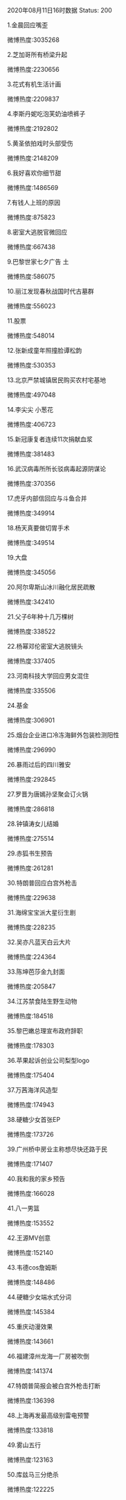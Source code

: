 2020年08月11日16时数据
Status: 200

1.金晨回应嘴歪

微博热度:3035268

2.芝加哥所有桥梁升起

微博热度:2230656

3.花式有机生活计画

微博热度:2209837

4.李斯丹妮吃泡芙奶油喷裤子

微博热度:2192802

5.黄圣依拍戏时头部受伤

微博热度:2148209

6.我好喜欢你细节甜

微博热度:1486569

7.有钱人上班的原因

微博热度:875823

8.密室大逃脱官微回应

微博热度:667438

9.巴黎世家七夕广告 土

微博热度:586075

10.丽江发现春秋战国时代古墓群

微博热度:556023

11.股票

微博热度:548014

12.张新成童年照撞脸谭松韵

微博热度:530353

13.北京严禁城镇居民购买农村宅基地

微博热度:497048

14.李尖尖 小葱花

微博热度:406723

15.新冠康复者连续11次捐献血浆

微博热度:381483

16.武汉病毒所所长驳病毒起源阴谋论

微博热度:370356

17.虎牙内部信回应与斗鱼合并

微博热度:349914

18.杨天真要做切胃手术

微博热度:349514

19.大盘

微博热度:345056

20.阿尔卑斯山冰川融化居民疏散

微博热度:342410

21.父子6年种十几万棵树

微博热度:338522

22.杨幂邓伦密室大逃脱镜头

微博热度:337405

23.河南科技大学回应男女混住

微博热度:335506

24.基金

微博热度:306901

25.烟台企业进口冷冻海鲜外包装检测阳性

微博热度:296990

26.暴雨过后的四川雅安

微博热度:292845

27.罗晋为唐嫣孙坚聚会订火锅

微博热度:286818

28.钟镇涛女儿结婚

微博热度:275514

29.赤狐书生预告

微博热度:261281

30.特朗普回应白宫外枪击

微博热度:229638

31.海绵宝宝派大星衍生剧

微博热度:228235

32.吴亦凡蓝天白云大片

微博热度:224364

33.陈坤芭莎金九封面

微博热度:205847

34.江苏禁食陆生野生动物

微博热度:184518

35.黎巴嫩总理宣布政府辞职

微博热度:178303

36.苹果起诉创业公司梨型logo

微博热度:175404

37.万茜海洋风造型

微博热度:174943

38.硬糖少女首张EP

微博热度:173726

39.广州桥中房业主称想尽快还路于民

微博热度:171407

40.我和我的家乡预告

微博热度:166028

41.八一男篮

微博热度:153552

42.王源MV创意

微博热度:152140

43.韦德cos詹姆斯

微博热度:148486

44.硬糖少女端水式分词

微博热度:145384

45.重庆动漫效果

微博热度:143661

46.福建漳州龙海一厂房被吹倒

微博热度:141374

47.特朗普简报会被白宫外枪击打断

微博热度:136398

48.上海再发最高级别雷电预警

微博热度:133818

49.雾山五行

微博热度:123163

50.库兹马三分绝杀

微博热度:122225


